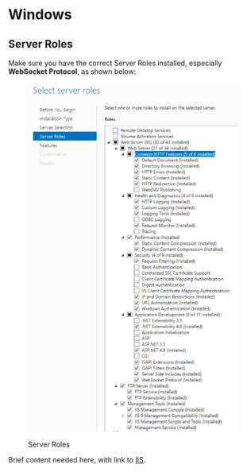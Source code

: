 # Windows

## Server Roles

Make sure you have the correct Server Roles installed, especially **WebSocket Protocol**, as shown below:

<figure><img src="../../../../../.gitbook/assets/image.png" alt=""><figcaption><p>Server Roles</p></figcaption></figure>

Brief content needed here, with link to [IIS](iis.md).
